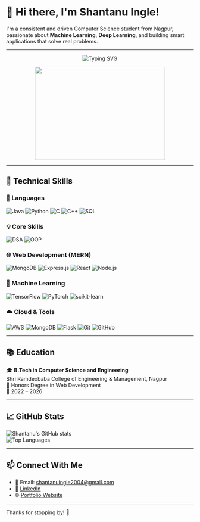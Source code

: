 # 👋 Hi there, I'm Shantanu Ingle!

I'm a consistent and driven Computer Science student from Nagpur, passionate about **Machine Learning**, **Deep Learning**, and building smart applications that solve real problems.

---
<p align="center" width="500">
  <img src="https://readme-typing-svg.herokuapp.com?font=Fira+Code&size=25&pause=1000&center=true&vCenter=true&width=700&lines=Hi+%F0%9F%91%8B%2C+I'm+Shantanu+Ingle;ML+%7C+AI+%7C+MERN+Stack+Dev;Student+%7C+Problem+Solver+%7C+Tech+Lover" alt="Typing SVG" />
</p>

<p align="center">
  <img src="https://media.giphy.com/media/qgQUggAC3Pfv687qPC/giphy.gif" width="350" height="250" />
</p>

---

## 🚀 Technical Skills

### 🧠 Languages
![Java](https://img.shields.io/badge/Java-%23ED8B00.svg?style=flat-square&logo=java&logoColor=white)
![Python](https://img.shields.io/badge/Python-%2314354C.svg?style=flat-square&logo=python&logoColor=white)
![C](https://img.shields.io/badge/C-%2300599C.svg?style=flat-square&logo=c&logoColor=white)
![C++](https://img.shields.io/badge/C++-%2300599C.svg?style=flat-square&logo=c%2B%2B&logoColor=white)
![SQL](https://img.shields.io/badge/SQL-%2300C7B7.svg?style=flat-square&logo=sqlite&logoColor=white)

### 💡 Core Skills
![DSA](https://img.shields.io/badge/Data_Structures-006400?style=flat-square&logo=codeforces&logoColor=white)
![OOP](https://img.shields.io/badge/OOP-%239FA8DA.svg?style=flat-square&logo=oop&logoColor=white)

### 🌐 Web Development (MERN)
![MongoDB](https://img.shields.io/badge/MongoDB-%2347A248.svg?style=flat-square&logo=mongodb&logoColor=white)
![Express.js](https://img.shields.io/badge/Express.js-%23000000.svg?style=flat-square&logo=express&logoColor=white)
![React](https://img.shields.io/badge/React-%2361DAFB.svg?style=flat-square&logo=react&logoColor=black)
![Node.js](https://img.shields.io/badge/Node.js-%23339933.svg?style=flat-square&logo=node.js&logoColor=white)

### 🤖 Machine Learning
![TensorFlow](https://img.shields.io/badge/TensorFlow-%23FF6F00.svg?style=flat-square&logo=tensorflow&logoColor=white)
![PyTorch](https://img.shields.io/badge/PyTorch-%23EE4C2C.svg?style=flat-square&logo=pytorch&logoColor=white)
![scikit-learn](https://img.shields.io/badge/scikit--learn-%23F7931E.svg?style=flat-square&logo=scikit-learn&logoColor=white)

### ☁️ Cloud & Tools
![AWS](https://img.shields.io/badge/AWS-%23FF9900.svg?style=flat-square&logo=amazon-aws&logoColor=white)
![MongoDB](https://img.shields.io/badge/MongoDB-%2347A248.svg?style=flat-square&logo=mongodb&logoColor=white)
![Flask](https://img.shields.io/badge/Flask-%23000000.svg?style=flat-square&logo=flask&logoColor=white)
![Git](https://img.shields.io/badge/Git-%23F05033.svg?style=flat-square&logo=git&logoColor=white)
![GitHub](https://img.shields.io/badge/GitHub-%23121011.svg?style=flat-square&logo=github&logoColor=white)

---

## 📚 Education

🎓 **B.Tech in Computer Science and Engineering**  
Shri Ramdeobaba College of Engineering & Management, Nagpur  
📜 Honors Degree in Web Development  
📅 2022 – 2026

---

## 📈 GitHub Stats

![Shantanu's GitHub stats](https://github-readme-stats.vercel.app/api?username=shantanu-ingle&show_icons=true&theme=tokyonight)  
![Top Languages](https://github-readme-stats.vercel.app/api/top-langs/?username=shantanu-ingle&layout=compact&theme=tokyonight)

---

## 📫 Connect With Me

- 📧 Email: [shantanuingle2004@gmail.com](mailto:shantanuingle2004@gmail.com)  
- 🔗 [LinkedIn](https://www.linkedin.com/in/shantanu-ingle-b161a4288/)  
- 🌐 [Portfolio Website](https://shantanu-portfolio-shantanu-ingles-projects.vercel.app/)  

---

Thanks for stopping by! 🚀

